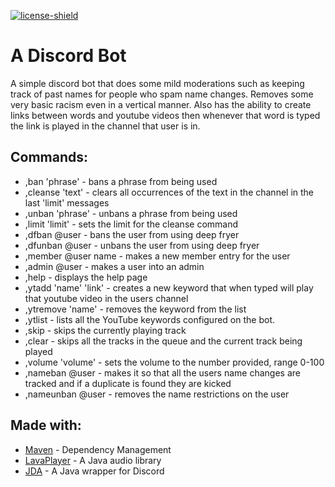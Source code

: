 [license]: https://github.com/Sean-Powell/DiscordBot/blob/master/LICENSE
[license-shield]: https://img.shields.io/badge/License-Apache%202.0-lightgrey.svg
[ ![license-shield][] ][license]

# A Discord Bot
A simple discord bot that does some mild moderations such as keeping track of past names for people who spam name changes. Removes some very basic racism even in a vertical manner. Also has the ability to create links between words and youtube videos then whenever that word is typed the link is played in the channel that user is in.

## Commands:

* ,ban 'phrase' - bans a phrase from being used
* ,cleanse 'text' - clears all occurrences of the text in the channel in the last 'limit' messages 
* ,unban 'phrase' - unbans a phrase from being used
* ,limit 'limit' - sets the limit for the cleanse command
* ,dfban @user - bans the user from using deep fryer
* ,dfunban @user - unbans the user from using deep fryer
* ,member @user name - makes a new member entry for the user
* ,admin @user - makes a user into an admin
* ,help - displays the help page
* ,ytadd 'name' 'link' - creates a new keyword that when typed will play that youtube video in the users channel
* ,ytremove 'name' - removes the keyword from the list
* ,ytlist - lists all the YouTube keywords configured on the bot.
* ,skip - skips the currently playing track
* ,clear - skips all the tracks in the queue and the current track being played
* ,volume 'volume' - sets the volume to the number provided, range 0-100
* ,nameban @user - makes it so that all the users name changes are tracked and if a duplicate is found they are kicked
* ,nameunban @user - removes the name restrictions on the user

## Made with:

* [Maven](https://maven.apache.org/) - Dependency Management
* [LavaPlayer](https://github.com/sedmelluq/lavaplayer) - A Java audio library
* [JDA](https://github.com/DV8FromTheWorld/JDA) - A Java wrapper for Discord

